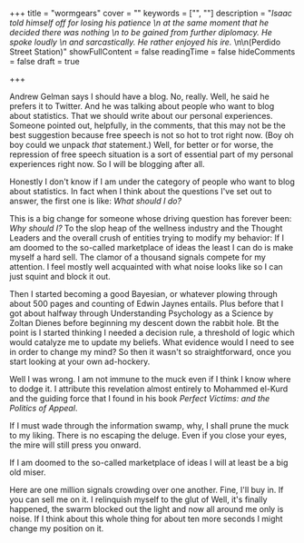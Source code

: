 +++
title = "wormgears"
cover = ""
keywords = ["", ""]
description = "_Isaac told himself off for losing his patience  \n at the same moment that he decided there was nothing  \n to be gained from further diplomacy. He spoke loudly  \n and sarcastically. He rather enjoyed his ire._  \n\n(Perdido Street Station)"
showFullContent = false
readingTime = false
hideComments = false
draft = true


+++



Andrew Gelman says I should have a blog. No, really. Well, he said he prefers it to Twitter. And he was talking about people who want to blog about statistics. That we should write about our personal experiences. Someone pointed out, helpfully, in the comments, that this may not be the best suggestion because free speech is not so hot to trot right now. (Boy oh boy could we unpack _that_ statement.) Well, for better or for worse, the repression of free speech situation is a sort of essential part of my personal experiences right now. So I will be blogging after all.

Honestly I don't know if I am under the category of people who want to blog about statistics. In fact when I think about the questions I've set out to answer, the first one is like: _What should I do?_ 

This is a big change for someone whose driving question has forever been: _Why should I?_  To the slop heap of the wellness industry and the Thought Leaders and the overall crush of entities trying to modify my behavior: If I am doomed to the so-called marketplace of ideas the least I can do is make myself a hard sell. The clamor of a thousand signals compete for my attention. I feel mostly well acquainted with what noise looks like so I can just squint and block it out.

Then I started becoming a good Bayesian, or whatever plowing through about 500 pages and counting of Edwin Jaynes entails. Plus before that I got about halfway through Understanding Psychology as a Science by Zoltan Dienes before beginning my descent down the rabbit hole. Bt the point is I started thinking I needed a decision rule, a threshold of logic which would catalyze me to update my beliefs. What evidence would I need to see in order to change my mind? So then it wasn't so straightforward, once you start looking at your own ad-hockery. 

Well I was wrong. I am not immune to the muck even if I think I know where to dodge it.  I attribute this revelation almost entirely to Mohammed el-Kurd and the guiding force that I found in his book _Perfect Victims: and the Politics of Appeal_. 

If I must wade through the information swamp, why, I shall prune the muck to my liking. There is no escaping the deluge. Even if you close your eyes, the mire will still press you onward. 

If I am doomed to the so-called marketplace of ideas I will at least be a big old miser.

 Here are one million signals crowding over one another. Fine, I'll buy in. If you can sell me on it. I relinquish myself to the glut of  Well, it's finally happened, the swarm blocked out the light and now all around me only is noise. If I think about this whole thing for about ten more seconds I might change my position on it. 


